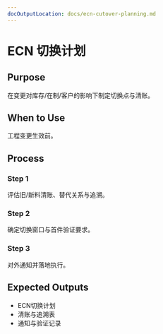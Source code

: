 ```yaml
---
docOutputLocation: docs/ecn-cutover-planning.md
---
```


# ECN 切换计划

## Purpose

在变更对库存/在制/客户的影响下制定切换点与清账。

## When to Use

工程变更生效前。

## Process

### Step 1

评估旧/新料清账、替代关系与追溯。

### Step 2

确定切换窗口与首件验证要求。

### Step 3

对外通知并落地执行。

## Expected Outputs

- ECN切换计划
- 清账与追溯表
- 通知与验证记录

